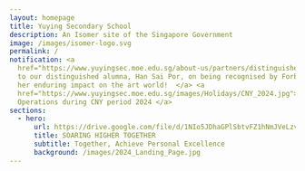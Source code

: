 ```yaml
---
layout: homepage
title: Yuying Secondary School
description: An Isomer site of the Singapore Government
image: /images/isomer-logo.svg
permalink: /
notification: <a
  href="https://www.yuyingsec.moe.edu.sg/about-us/partners/distinguished-yuying-alumni/">Congratulations
  to our distinguished alumna, Han Sai Por, on being recognised by Forbes for
  her enduring impact on the art world!  </a> <a
  href="https://www.yuyingsec.moe.edu.sg/images/Holidays/CNY_2024.jpg">   _____School
  Operations during CNY period 2024 </a>
sections:
  - hero:
      url: https://drive.google.com/file/d/1NIo5JDhaGPlSbtvFZ1hNmJVeLzvrqsmo/view?usp=share_link
      title: SOARING HIGHER TOGETHER
      subtitle: Together, Achieve Personal Excellence
      background: /images/2024_Landing_Page.jpg
---
```


